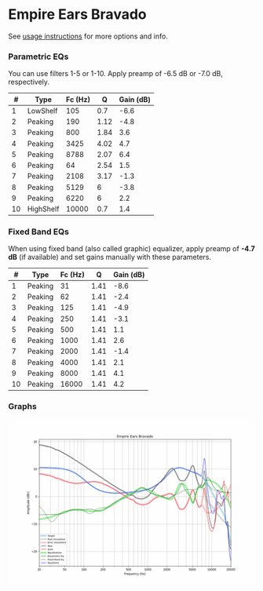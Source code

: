 # Empire Ears Bravado
See [usage instructions](https://github.com/jaakkopasanen/AutoEq#usage) for more options and info.

### Parametric EQs
You can use filters 1-5 or 1-10. Apply preamp of -6.5 dB or -7.0 dB, respectively.

|   # | Type      |   Fc (Hz) |    Q |   Gain (dB) |
|-----|-----------|-----------|------|-------------|
|   1 | LowShelf  |       105 | 0.7  |        -6.6 |
|   2 | Peaking   |       190 | 1.12 |        -4.8 |
|   3 | Peaking   |       800 | 1.84 |         3.6 |
|   4 | Peaking   |      3425 | 4.02 |         4.7 |
|   5 | Peaking   |      8788 | 2.07 |         6.4 |
|   6 | Peaking   |        64 | 2.54 |         1.5 |
|   7 | Peaking   |      2108 | 3.17 |        -1.3 |
|   8 | Peaking   |      5129 | 6    |        -3.8 |
|   9 | Peaking   |      6220 | 6    |         2.2 |
|  10 | HighShelf |     10000 | 0.7  |         1.4 |

### Fixed Band EQs
When using fixed band (also called graphic) equalizer, apply preamp of **-4.7 dB** (if available) and set gains manually with these parameters.

|   # | Type    |   Fc (Hz) |    Q |   Gain (dB) |
|-----|---------|-----------|------|-------------|
|   1 | Peaking |        31 | 1.41 |        -8.6 |
|   2 | Peaking |        62 | 1.41 |        -2.4 |
|   3 | Peaking |       125 | 1.41 |        -4.9 |
|   4 | Peaking |       250 | 1.41 |        -3.1 |
|   5 | Peaking |       500 | 1.41 |         1.1 |
|   6 | Peaking |      1000 | 1.41 |         2.6 |
|   7 | Peaking |      2000 | 1.41 |        -1.4 |
|   8 | Peaking |      4000 | 1.41 |         2.1 |
|   9 | Peaking |      8000 | 1.41 |         4.1 |
|  10 | Peaking |     16000 | 1.41 |         4.2 |

### Graphs
![](./Empire%20Ears%20Bravado.png)
